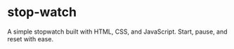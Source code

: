 # stop-watch
A simple stopwatch built with HTML, CSS, and JavaScript. Start, pause, and reset with ease.
